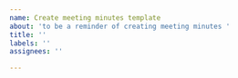 ```yaml
---
name: Create meeting minutes template
about: 'to be a reminder of creating meeting minutes '
title: ''
labels: ''
assignees: ''

---
```



